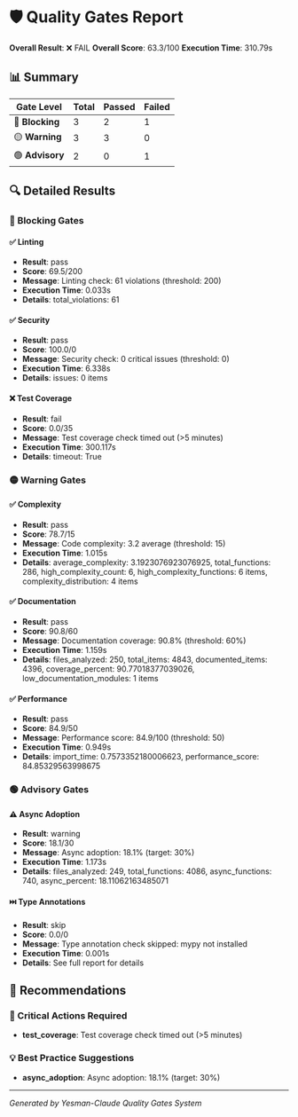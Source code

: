 # 🛡️ Quality Gates Report

**Overall Result**: ❌ FAIL
**Overall Score**: 63.3/100
**Execution Time**: 310.79s

## 📊 Summary

| Gate Level | Total | Passed | Failed |
|------------|-------|--------|--------|
| 🔴 **Blocking** | 3 | 2 | 1 |
| 🟡 **Warning** | 3 | 3 | 0 |
| 🟢 **Advisory** | 2 | 0 | 1 |

## 🔍 Detailed Results

### 🔴 Blocking Gates

#### ✅ Linting
- **Result**: pass
- **Score**: 69.5/200
- **Message**: Linting check: 61 violations (threshold: 200)
- **Execution Time**: 0.033s
- **Details**: total_violations: 61

#### ✅ Security
- **Result**: pass
- **Score**: 100.0/0
- **Message**: Security check: 0 critical issues (threshold: 0)
- **Execution Time**: 6.338s
- **Details**: issues: 0 items

#### ❌ Test Coverage
- **Result**: fail
- **Score**: 0.0/35
- **Message**: Test coverage check timed out (>5 minutes)
- **Execution Time**: 300.117s
- **Details**: timeout: True

### 🟡 Warning Gates

#### ✅ Complexity
- **Result**: pass
- **Score**: 78.7/15
- **Message**: Code complexity: 3.2 average (threshold: 15)
- **Execution Time**: 1.015s
- **Details**: average_complexity: 3.1923076923076925, total_functions: 286, high_complexity_count: 6, high_complexity_functions: 6 items, complexity_distribution: 4 items

#### ✅ Documentation
- **Result**: pass
- **Score**: 90.8/60
- **Message**: Documentation coverage: 90.8% (threshold: 60%)
- **Execution Time**: 1.159s
- **Details**: files_analyzed: 250, total_items: 4843, documented_items: 4396, coverage_percent: 90.77018377039026, low_documentation_modules: 1 items

#### ✅ Performance
- **Result**: pass
- **Score**: 84.9/50
- **Message**: Performance score: 84.9/100 (threshold: 50)
- **Execution Time**: 0.949s
- **Details**: import_time: 0.7573352180006623, performance_score: 84.85329563998675

### 🟢 Advisory Gates

#### ⚠️ Async Adoption
- **Result**: warning
- **Score**: 18.1/30
- **Message**: Async adoption: 18.1% (target: 30%)
- **Execution Time**: 1.173s
- **Details**: files_analyzed: 249, total_functions: 4086, async_functions: 740, async_percent: 18.11062163485071

#### ⏭️ Type Annotations
- **Result**: skip
- **Score**: 0.0/0
- **Message**: Type annotation check skipped: mypy not installed
- **Execution Time**: 0.001s
- **Details**: See full report for details


## 🎯 Recommendations

### 🚨 Critical Actions Required
- **test_coverage**: Test coverage check timed out (>5 minutes)

### 💡 Best Practice Suggestions
- **async_adoption**: Async adoption: 18.1% (target: 30%)

---
*Generated by Yesman-Claude Quality Gates System*
